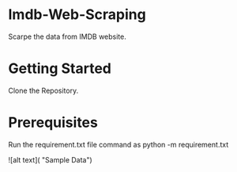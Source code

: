 # Imdb-Web-Scraping
Scarpe the data from IMDB website.

# Getting Started
Clone the Repository.

# Prerequisites
Run the requirement.txt file command as
python -m requirement.txt

![alt text]( "Sample Data")

